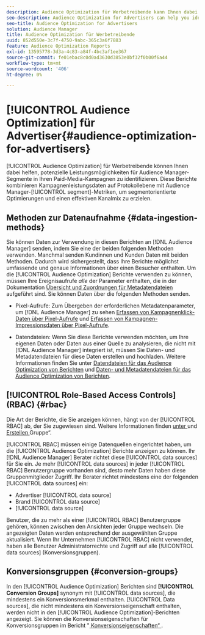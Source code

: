 ```yaml
---
description: Audience Optimization für Werbetreibende kann Ihnen dabei helfen, potenzielle Leistungsmöglichkeiten für Audience Manager-Segmente in Ihren Paid-Media-Kampagnen zu identifizieren. Diese Berichte kombinieren Kampagnenleistungsdaten auf Protokollebene mit Audience Manager-Segmentmetriken, um segmentorientierte Optimierungen und einen effektiven Kanalmix zu erzielen.
seo-description: Audience Optimization for Advertisers can help you identify potential performance opportunities for Audience Manager segments across your paid media campaigns. These reports combine log-level campaign performance data with Audience Manager segment metrics to inform segment-centric optimizations and an effective channel mix.
seo-title: Audience Optimization for Advertisers
solution: Audience Manager
title: Audience Optimization für Werbetreibende
uuid: 852d550e-3c7f-4750-9abc-365c3a6f7883
feature: Audience Optimization Reports
exl-id: 13595778-3d3a-4c83-a84f-4bc3af1ee367
source-git-commit: fe01ebac8c0d0ad3630d3853e0bf32f0b00f6a44
workflow-type: tm+mt
source-wordcount: '406'
ht-degree: 0%

---
```


# [!UICONTROL Audience Optimization] für Advertiser{#audience-optimization-for-advertisers}

[!UICONTROL Audience Optimization] für Werbetreibende können Ihnen dabei helfen, potenzielle Leistungsmöglichkeiten für Audience Manager-Segmente in Ihren Paid-Media-Kampagnen zu identifizieren. Diese Berichte kombinieren Kampagnenleistungsdaten auf Protokollebene mit Audience Manager-[!UICONTROL segment]-Metriken, um segmentorientierte Optimierungen und einen effektiven Kanalmix zu erzielen.

## Methoden zur Datenaufnahme {#data-ingestion-methods}

Sie können Daten zur Verwendung in diesen Berichten an [!DNL Audience Manager] senden, indem Sie eine der beiden folgenden Methoden verwenden. Manchmal senden Kundinnen und Kunden Daten mit beiden Methoden. Dadurch wird sichergestellt, dass Ihre Berichte möglichst umfassende und genaue Informationen über einen Besucher enthalten. Um die [!UICONTROL Audience Optimization] Berichte verwenden zu können, müssen Ihre Ereignisaufrufe *alle* der Parameter enthalten, die in der Dokumentation [Übersicht und Zuordnungen für Metadatendateien](../../../reporting/audience-optimization-reports/metadata-files-intro/metadata-file-overview.md) aufgeführt sind. Sie können Daten über die folgenden Methoden senden.

* Pixel-Aufrufe: Zum Übergeben der erforderlichen Metadatenparameter, um [!DNL Audience Manager] zu sehen [Erfassen von Kampagnenklick-Daten über Pixel-Aufrufe](../../../integration/media-data-integration/click-data-pixels.md) und [Erfassen von Kampagnen-Impressionsdaten über Pixel-Aufrufe](../../../integration/media-data-integration/impression-data-pixels.md).

* Datendateien: Wenn Sie diese Berichte verwenden möchten, um Ihre eigenen Daten oder Daten aus einer Quelle zu analysieren, die nicht mit [!DNL Audience Manager] integriert ist, müssen Sie Daten- und Metadatendateien für diese Daten erstellen und hochladen. Weitere Informationen finden Sie unter [Datendateien für das Audience Optimization von Berichten](../../../reporting/audience-optimization-reports/metadata-files-intro/datafiles-intro.md) und [Daten- und Metadatendateien für das Audience Optimization von Berichten](../../../reporting/audience-optimization-reports/metadata-files-intro/metadata-files-intro.md).

## [!UICONTROL Role-Based Access Controls] (RBAC) {#rbac}

Die Art der Berichte, die Sie anzeigen können, hängt von der [!UICONTROL RBAC] ab, der Sie zugewiesen sind. Weitere Informationen finden [ unter ](../../../features/administration/administration-overview.md) und [Erstellen ](../../../features/administration/administration-overview.md#create-group) Gruppe“.

[!UICONTROL RBAC] müssen einige Datenquellen eingerichtet haben, um die [!UICONTROL Audience Optimization] Berichte anzeigen zu können. Ihr [!DNL Audience Manager] Berater richtet diese [!UICONTROL data sources] für Sie ein. Je mehr [!UICONTROL data sources] in jeder [!UICONTROL RBAC] Benutzergruppe vorhanden sind, desto mehr Daten haben diese Gruppenmitglieder Zugriff. Ihr Berater richtet mindestens eine der folgenden [!UICONTROL data sources] ein:

* Advertiser [!UICONTROL data source]
* Brand [!UICONTROL data source]
* [!UICONTROL data source]

Benutzer, die zu mehr als einer [!UICONTROL RBAC] Benutzergruppe gehören, können zwischen den Ansichten jeder Gruppe wechseln. Die angezeigten Daten werden entsprechend der ausgewählten Gruppe aktualisiert. Wenn Ihr Unternehmen [!UICONTROL RBAC] nicht verwendet, haben alle Benutzer Administratorrechte und Zugriff auf alle [!UICONTROL data sources] (Konversionsgruppen).

## Konversionsgruppen {#conversion-groups}

In den [!UICONTROL Audience Optimization] Berichten sind **[!UICONTROL Conversion Groups]** synonym mit [!UICONTROL data sources], die mindestens ein Konversionsmerkmal enthalten. [!UICONTROL Data sources], die nicht mindestens ein Konversionseigenschaft enthalten, werden nicht in den [!UICONTROL Audience Optimization]-Berichten angezeigt. Sie können die Konversionseigenschaften für Konversionsgruppen im Bericht &quot;[ Konversionseigenschaften“ ](../../../reporting/audience-optimization-reports/aor-advertisers/reported-conversion-traits.md).
